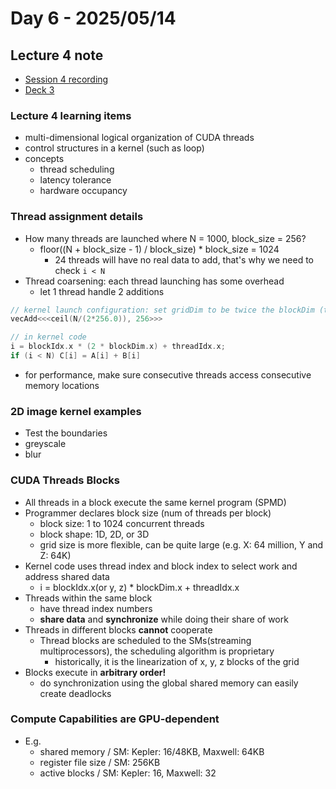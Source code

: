 # Day 6 - 2025/05/14

## Lecture 4 note 

- [Session 4 recording](https://mediaspace.illinois.edu/media/t/1_z883mlnv)
- [Deck 3](https://lumetta.web.engr.illinois.edu/408-Sum24/slide-copies/ece408-lecture3-CUDA%20parallelism-model-Sum24.pdf)

### Lecture 4 learning items
- multi-dimensional logical organization of CUDA threads
- control structures in a kernel (such as loop)
- concepts
  - thread scheduling
  - latency tolerance
  - hardware occupancy


### Thread assignment details
- How many threads are launched where N = 1000, block_size = 256?
  - floor((N + block_size - 1) / block_size) * block_size = 1024
    - 24 threads will have no real data to add, that's why we need to check `i < N`
- Thread coarsening: each thread launching has some overhead
  - let 1 thread handle 2 additions
```c
// kernel launch configuration: set gridDim to be twice the blockDim (threads per block)
vecAdd<<<ceil(N/(2*256.0)), 256>>>

// in kernel code
i = blockIdx.x * (2 * blockDim.x) + threadIdx.x;
if (i < N) C[i] = A[i] + B[i]
```
  - for performance, make sure consecutive threads access consecutive memory locations

### 2D image kernel examples
- Test the boundaries
- greyscale
- blur

### CUDA Threads Blocks
- All threads in a block execute the same kernel program (SPMD)
- Programmer declares block size (num of threads per block)
  - block size: 1 to 1024 concurrent threads
  - block shape: 1D, 2D, or 3D
  - grid size is more flexible, can be quite large (e.g. X: 64 million, Y and Z: 64K)
- Kernel code uses thread index and block index to select work and address shared data
  - i = blockIdx.x(or y, z) * blockDim.x + threadIdx.x
- Threads within the same block
  - have thread index numbers
  - **share data** and **synchronize** while doing their share of work
- Threads in different blocks **cannot** cooperate
  - Thread blocks are scheduled to the SMs(streaming multiprocessors), the scheduling algorithm is proprietary
    - historically, it is the linearization of x, y, z blocks of the grid
- Blocks execute in **arbitrary order!**
  - do synchronization using the global shared memory can easily create deadlocks

### Compute Capabilities are GPU-dependent
- E.g.
  - shared memory / SM: Kepler: 16/48KB, Maxwell: 64KB
  - register file size / SM: 256KB
  - active blocks / SM: Kepler: 16, Maxwell: 32

